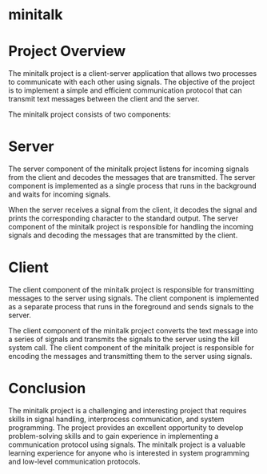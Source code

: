 # minitalk <br>

# Project Overview <br>
The minitalk project is a client-server application that allows two processes to communicate with each other using signals. The objective of the project is to implement a simple and efficient communication protocol that can transmit text messages between the client and the server. <br>

The minitalk project consists of two components: <br>

# Server
The server component of the minitalk project listens for incoming signals from the client and decodes the messages that are transmitted. The server component is implemented as a single process that runs in the background and waits for incoming signals. <br>

When the server receives a signal from the client, it decodes the signal and prints the corresponding character to the standard output. The server component of the minitalk project is responsible for handling the incoming signals and decoding the messages that are transmitted by the client. <br>

# Client <br>
The client component of the minitalk project is responsible for transmitting messages to the server using signals. The client component is implemented as a separate process that runs in the foreground and sends signals to the server. <br>

The client component of the minitalk project converts the text message into a series of signals and transmits the signals to the server using the kill system call. The client component of the minitalk project is responsible for encoding the messages and transmitting them to the server using signals. <br>

# Conclusion <br>
The minitalk project is a challenging and interesting project that requires skills in signal handling, interprocess communication, and system programming. The project provides an excellent opportunity to develop problem-solving skills and to gain experience in implementing a communication protocol using signals. The minitalk project is a valuable learning experience for anyone who is interested in system programming and low-level communication protocols. <br>
